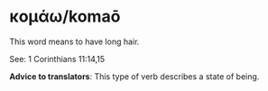 # κομάω/komaō
This word means to have long hair.

See: 1 Corinthians 11:14,15

**Advice to translators**: This type of verb describes a state of being. 
